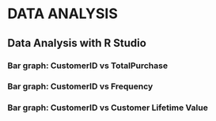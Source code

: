 # DATA ANALYSIS
## Data Analysis with R Studio

### Bar graph: CustomerID vs TotalPurchase


### Bar graph: CustomerID vs Frequency

### Bar graph: CustomerID vs Customer Lifetime Value

